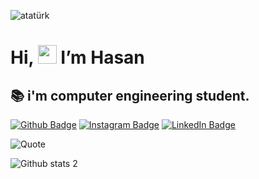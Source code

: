 ![atatürk](https://github.com/user-attachments/assets/430973eb-b152-48b7-954e-4aa017079130)

# Hi, <img src="https://media.giphy.com/media/hvRJCLFzcasrR4ia7z/giphy.gif" width="30px">  I’m Hasan
## 📚 i'm computer engineering student.


[![Github Badge](https://img.shields.io/badge/-Github-000?style=quare&labelColor=000&logo=Github&logoColor=white&link=link)](https://github.com/HasanKarsi?tab=projects) 
[![Instagram Badge](https://img.shields.io/badge/-Instagram-C13584?style=flat-quare&labelColor=C13584&logo=instagram&logoColor=white&link=link)](https://www.instagram.com/hsnkrs.exe/) 
[![LinkedIn Badge](https://img.shields.io/badge/-LinkedIn-blue?style=flat-square&logo=Linkedin&logoColor=white&link=https://www.linkedin.com/in/link)](https://www.linkedin.com/in/hasan-karşı-97312a2a2/)

![Quote](https://quotes-github-readme.vercel.app/api?type=horizontal&theme=radical)

![Github stats 2](https://github-readme-stats.vercel.app/api?username=HasanKarsi&show_icons=true&theme=radical)
